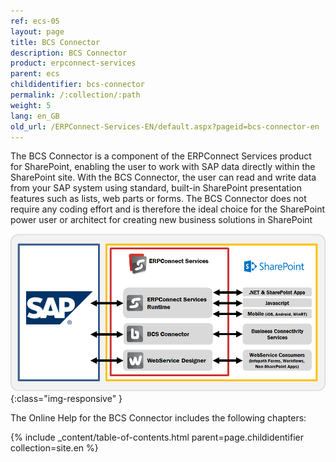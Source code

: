 ```yaml
---
ref: ecs-05
layout: page
title: BCS Connector
description: BCS Connector
product: erpconnect-services
parent: ecs
childidentifier: bcs-connector
permalink: /:collection/:path
weight: 5
lang: en_GB
old_url: /ERPConnect-Services-EN/default.aspx?pageid=bcs-connector-en
---
```



The BCS Connector is a component of the ERPConnect Services product for SharePoint, enabling the user to work with SAP data directly within the SharePoint site. With the BCS Connector, the user can read and write data from your SAP system using standard, built-in SharePoint presentation features such as lists, web parts or forms. The BCS Connector does not require any coding effort and is therefore the ideal choice for the SharePoint power user or architect for creating new business solutions in SharePoint 

![ECS-Architecture](/img/content/ECS-Architecture.png){:class="img-responsive" }

The Online Help for the BCS Connector includes the following chapters:

{% include _content/table-of-contents.html parent=page.childidentifier collection=site.en %}